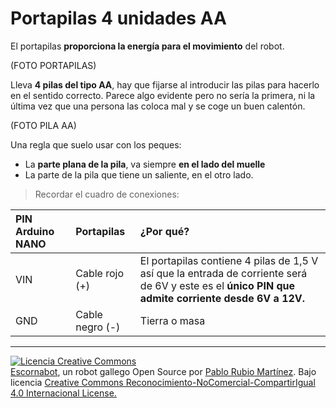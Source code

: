# Portapilas 4 unidades AA

El portapilas **proporciona la energía para el movimiento** del robot.

\(FOTO PORTAPILAS\)

Lleva **4 pilas del tipo AA**, hay que fijarse al introducir las pilas para hacerlo en el sentido correcto. Parece algo evidente pero no sería la primera, ni la última vez que una persona las coloca mal y se coge un buen calentón.

\(FOTO PILA AA\)

Una regla que suelo usar con los peques:

* La **parte plana de la pila**, va siempre **en el lado del muelle**
* La parte de la pila que tiene un saliente, en el otro lado.

> Recordar el cuadro de conexiones:

| PIN Arduino NANO | Portapilas | ¿Por qué? |
| :--- | :--- | :--- |
| VIN | Cable rojo \(+\) | El portapilas contiene 4 pilas de 1,5 V así que la entrada de corriente será de 6V y este es el **único PIN que admite corriente desde 6V a 12V.** |
| GND | Cable negro \(-\) | Tierra o masa |

---

[![Licencia Creative Commons](https://licensebuttons.net/l/by-nc-sa/4.0/80x15.png)](https://creativecommons.org/licenses/by-nc-sa/4.0/)  
[Escornabot](http://escornabot.com/web/), un robot gallego Open Source por [Pablo Rubio Martínez](https://legacy.gitbook.com/@pablorubiomartinez).  Bajo licencia [Creative Commons Reconocimiento-NoComercial-CompartirIgual 4.0 Internacional License.](https://creativecommons.org/licenses/by-nc-sa/4.0/)

